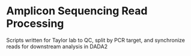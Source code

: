 # Amplicon Sequencing Read Processing
Scripts written for Taylor lab to QC, split by PCR target, and synchronize reads for downstream analysis in DADA2

